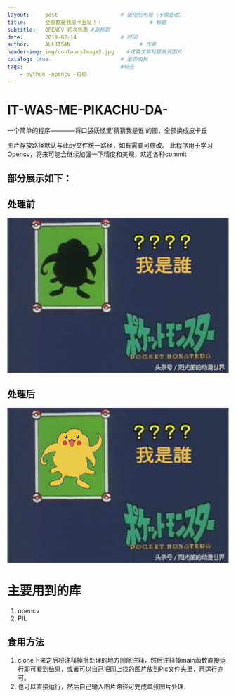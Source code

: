 ```yaml
---
layout:     post                    # 使用的布局（不需要改）
title:      全部都是我皮卡丘哒！！               # 标题 
subtitle:   OPENCV 初次熟悉 #副标题
date:       2018-02-14              # 时间
author:     ALLJISAN                      # 作者
header-img: img/contoursImage2.jpg    #这篇文章标题背景图片
catalog: true                       # 是否归档
tags:                               #标签
    - python -opencv -打码
---
```


# IT-WAS-ME-PIKACHU-DA-
一个简单的程序————将口袋妖怪里‘猜猜我是谁’的图，全部换成皮卡丘
 
图片存放路径默认与此py文件统一路径，如有需要可修改。
此程序用于学习Opencv，将来可能会继续加强一下精度和美观，欢迎各种commit
## 部分展示如下：


## 处理前
![image](https://github.com/ALLJISAN/IT-WAS-ME-PIKACHU-DA-/blob/master/Pic/02292cab91674d799be828b25b8fbe17_th.jpeg)

## 处理后
![image](https://github.com/ALLJISAN/IT-WAS-ME-PIKACHU-DA-/blob/master/complete_pic/02292cab91674d799be828b25b8fbe17_th.jpeg)

# 主要用到的库
1. opencv
2. PIL   

## 食用方法
1. clone下来之后将注释掉批处理的地方删除注释，然后注释掉main函数直接运行即可看到结果，或者可以自己把网上找的图片放到Pic文件夹里，再运行亦可。
2. 也可以直接运行，然后自己输入图片路径可完成单张图片处理.


